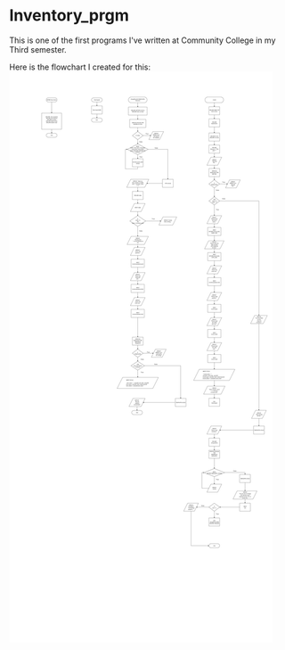 # Inventory_prgm
This is one of the first programs I've written at Community College in my Third semester.

Here is the flowchart I created for this:
<img alt="A5_COSC_1437_page-0001.jpg" src="https://github.com/nicdoescomp/Images/blob/main/A5_COSC_1437_page-0001.jpg?raw=true" data-hpc="true" class="Box-sc-g0xbh4-0 fzFXnm"> 
